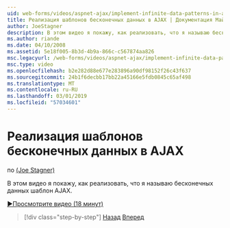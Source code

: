 ```yaml
---
uid: web-forms/videos/aspnet-ajax/implement-infinite-data-patterns-in-ajax
title: Реализация шаблонов бесконечных данных в AJAX | Документация Майкрософт
author: JoeStagner
description: В этом видео я покажу, как реализовать, что я называю бесконечных данных шаблон AJAX.
ms.author: riande
ms.date: 04/10/2008
ms.assetid: 5e18f005-8b3d-4b9a-866c-c567874aa826
msc.legacyurl: /web-forms/videos/aspnet-ajax/implement-infinite-data-patterns-in-ajax
msc.type: video
ms.openlocfilehash: b2e282d88e677e283896a90df98152f26c43f637
ms.sourcegitcommit: 24b1f6decbb17bb22a45166e5fdb0845c65af498
ms.translationtype: MT
ms.contentlocale: ru-RU
ms.lasthandoff: 03/01/2019
ms.locfileid: "57034601"
---
```

<a name="implement-infinite-data-patterns-in-ajax"></a>Реализация шаблонов бесконечных данных в AJAX
====================
по [(Joe Stagner)](https://github.com/JoeStagner)

В этом видео я покажу, как реализовать, что я называю бесконечных данных шаблон AJAX.

[&#9654;Просмотрите видео (18 минут)](https://channel9.msdn.com/Blogs/ASP-NET-Site-Videos/implement-infinite-data-patterns-in-ajax)

> [!div class="step-by-step"]
> [Назад](use-aspnet-ajax-cascading-drop-down-control-to-access-a-database.md)
> [Вперед](basic-aspnet-authentication-in-an-ajax-enabled-application.md)
